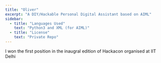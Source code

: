 ```yaml
---
title: "Oliver"
excerpt: "A DIY/Hackable Personal Digital Assistant based on AIML"
sidebar:
  - title: "Languages Used"
    text: "Python3 and XML (for AIML)"
  - title: "License"
    text: "Private Repo"
---
```



I won the first position in the inaugral edition of Hackacon organised at IIT Delhi
 
